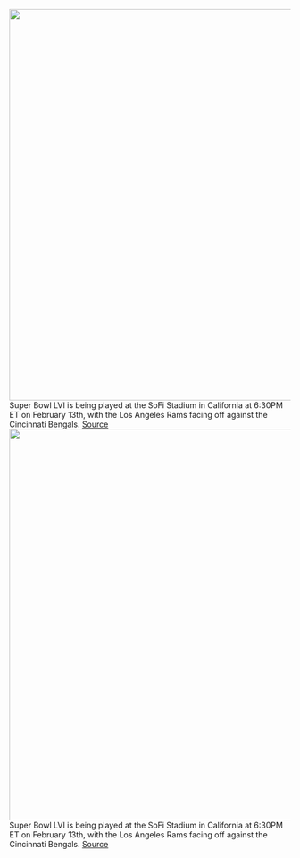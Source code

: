 <img src='https://cdn.vox-cdn.com/thumbor/uJrHtZaIExqOTqXXsVEp-sKNv4k=/0x0:5998x4000/1200x800/filters:focal(2202x1119:3160x2077)/cdn.vox-cdn.com/uploads/chorus_image/image/70499729/1238109045.0.jpg' width='700px' /><br/>
Super Bowl LVI is being played at the SoFi Stadium in California at 6:30PM ET on February 13th, with the Los Angeles Rams facing off against the Cincinnati Bengals.
<a href='https://www.theverge.com/2022/2/11/22915339/super-bowl-watch-live-stream-start-time-lvi-rams-bengals-halftime-show'> Source <a/><img src='https://cdn.vox-cdn.com/thumbor/uJrHtZaIExqOTqXXsVEp-sKNv4k=/0x0:5998x4000/1200x800/filters:focal(2202x1119:3160x2077)/cdn.vox-cdn.com/uploads/chorus_image/image/70499729/1238109045.0.jpg' width='700px' /><br/>
Super Bowl LVI is being played at the SoFi Stadium in California at 6:30PM ET on February 13th, with the Los Angeles Rams facing off against the Cincinnati Bengals.
<a href='https://www.theverge.com/2022/2/11/22915339/super-bowl-watch-live-stream-start-time-lvi-rams-bengals-halftime-show'> Source <a/>